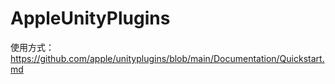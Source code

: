 # AppleUnityPlugins

使用方式：https://github.com/apple/unityplugins/blob/main/Documentation/Quickstart.md
